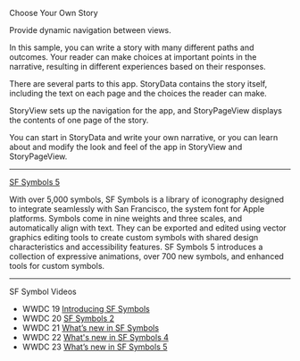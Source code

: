 Choose Your Own Story

Provide dynamic navigation between views.

In this sample, you can write a story with many different paths and outcomes. 
Your reader can make choices at important points in the narrative, resulting in different 
experiences based on their responses.

There are several parts to this app. StoryData contains the story itself, including the text
on each page and the choices the reader can make.

StoryView sets up the navigation for the app, and StoryPageView displays the contents of one page of the story.

You can start in StoryData and write your own narrative, or you can learn about and modify the look and feel
of the app in StoryView and StoryPageView.

- - - -

[SF Symbols 5](https://developer.apple.com/sf-symbols/)

With over 5,000 symbols, SF Symbols is a library of iconography designed to integrate seamlessly with San Francisco, the system font for Apple platforms. Symbols come in nine weights and three scales, and automatically align with text. They can be exported and edited using vector graphics editing tools to create custom symbols with shared design characteristics and accessibility features. SF Symbols 5 introduces a collection of expressive animations, over 700 new symbols, and enhanced tools for custom symbols.

- - - -
SF Symbol Videos

* WWDC 19 [Introducing SF Symbols](https://developer.apple.com/videos/play/wwdc2019/206)
* WWDC 20 [SF Symbols 2](https://developer.apple.com/videos/play/wwdc2020/10207)
* WWDC 21 [What’s new in SF Symbols](https://developer.apple.com/videos/play/wwdc2021/10097)
* WWDC 22 [What's new in SF Symbols 4](https://developer.apple.com/videos/play/wwdc2022/10157)
* WWDC 23 [What’s new in SF Symbols 5](https://developer.apple.com/videos/play/wwdc2023/10197)
